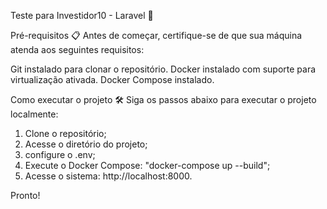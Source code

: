 Teste para Investidor10 - Laravel 🚀

Pré-requisitos 📋
Antes de começar, certifique-se de que sua máquina atenda aos seguintes requisitos:

Git instalado para clonar o repositório.
Docker instalado com suporte para virtualização ativada.
Docker Compose instalado.

Como executar o projeto 🛠️
Siga os passos abaixo para executar o projeto localmente:

1. Clone o repositório;
2. Acesse o diretório do projeto;
3. configure o .env;
4. Execute o Docker Compose: "docker-compose up --build";
5. Acesse o sistema: http://localhost:8000.

Pronto!
